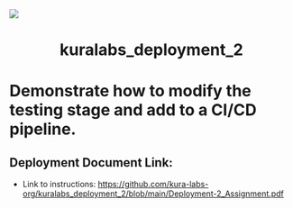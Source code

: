 <img src="https://github.com/kura-labs-org/kuralabs_deployment_1/blob/main/Kuralogo.png">
<h1 align="center">kuralabs_deployment_2<h1> 

Demonstrate how to modify the testing stage and add to a CI/CD pipeline.

## Deployment Document Link:
-  Link to instructions: https://github.com/kura-labs-org/kuralabs_deployment_2/blob/main/Deployment-2_Assignment.pdf
